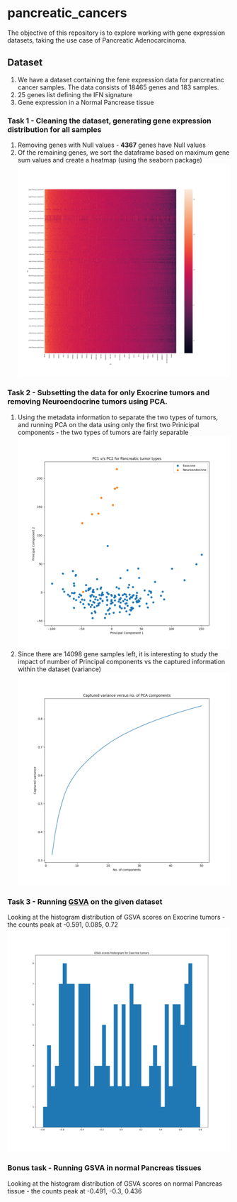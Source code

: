 # pancreatic_cancers
The objective of this repository is to explore working with gene expression datasets, taking the use case of Pancreatic Adenocarcinoma.

## Dataset
1. We have a dataset containing the fene expression data for pancreatinc cancer samples. The data consists of 18465 genes and 183 samples.
2. 25 genes list defining the IFN signature
3. Gene expression in a Normal Pancrease tissue

### Task 1 - Cleaning the dataset, generating gene expression distribution for all samples
1. Removing genes with Null values - **4367** genes have Null values
2. Of the remaining genes, we sort the dataframe based on maximum gene sum values and create a heatmap (using the seaborn package)
![](https://github.com/raunak95/pancreatic_cancers/blob/master/results/task1/gene_distribution.png)

### Task 2 - Subsetting the data for only Exocrine tumors and removing Neuroendocrine tumors using PCA.
1. Using the metadata information to separate the two types of tumors, and running PCA on the data using only the first two Prinicipal components - the two types of tumors are fairly separable
![](https://github.com/raunak95/pancreatic_cancers/blob/master/results/task2/PCA_scatter_tumor_type.png)
2. Since there are 14098 gene samples left, it is interesting to study the impact of number of Principal components vs the captured information within the dataset (variance)
![](https://github.com/raunak95/pancreatic_cancers/blob/master/results/task2/variance_nComponents.png)

### Task 3 - Running [GSVA](https://bmcbioinformatics.biomedcentral.com/articles/10.1186/1471-2105-14-7) on the given dataset
Looking at the histogram distribution of GSVA scores on Exocrine tumors - the counts peak at -0.591, 0.085, 0.72 
![](https://github.com/raunak95/pancreatic_cancers/blob/master/results/task3/GSVA_historgram.png)

### Bonus task - Running GSVA in normal Pancreas tissues
Looking at the histogram distribution of GSVA scores on normal Pancreas tissue - the counts peak at -0.491, -0.3, 0.436
[](https://github.com/raunak95/pancreatic_cancers/blob/master/results/bonus/GSVA_pancreas_historgram.png)
